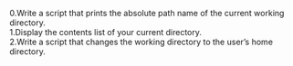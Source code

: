 0.Write a script that prints the absolute path name of the current working directory.  
1.Display the contents list of your current directory.  
2.Write a script that changes the working directory to the user’s home directory.  



